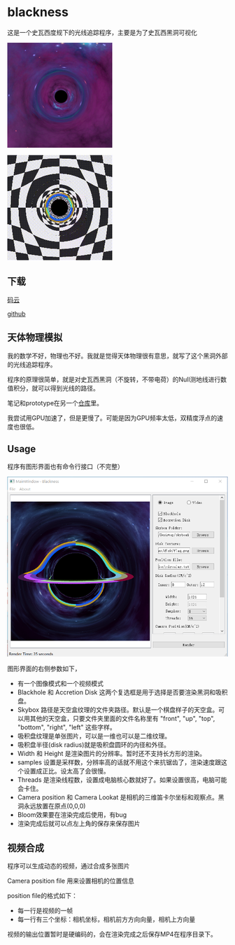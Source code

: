# blackness

这是一个史瓦西度规下的光线追踪程序，主要是为了史瓦西黑洞可视化

![No Accretion Disk](images/blackhole.png)

![Chessboard background](images/motion.gif)

## 下载
[码云]

[github]

## 天体物理模拟

我的数学不好，物理也不好。我就是觉得天体物理很有意思，就写了这个黑洞外部的光线追踪程序。

程序的原理很简单，就是对史瓦西黑洞（不旋转，不带电荷）的Null测地线进行数值积分，就可以得到光线的路径。

笔记和prototype在另一个[仓库]里。

我尝试用GPU加速了，但是更慢了。可能是因为GPU频率太低，双精度浮点的速度也很低。

## Usage

程序有图形界面也有命令行接口（不完整）

![Interface](images/interface.png)

图形界面的右侧参数如下，

- 有一个图像模式和一个视频模式
- Blackhole 和 Accretion Disk 这两个复选框是用于选择是否要渲染黑洞和吸积盘。
- Skybox 路径是天空盒纹理的文件夹路径。默认是一个棋盘样子的天空盒。可以用其他的天空盒，只要文件夹里面的文件名称里有 "front", "up", "top", "bottom", "right", "left" 这些字样。
- 吸积盘纹理是单张图片，可以是一维也可以是二维纹理。
- 吸积盘半径(disk radius)就是吸积盘圆环的内径和外径。
- Width 和 Height 是渲染图片的分辨率。暂时还不支持长方形的渲染。
- samples 设置是采样数，分辨率高的话就不用这个来抗锯齿了，渲染速度跟这个设置成正比。设太高了会很慢。
- Threads 是渲染线程数，设置成电脑核心数就好了。如果设置很高，电脑可能会卡住。
- Camera position 和 Camera Lookat 是相机的三维笛卡尔坐标和观察点。黑洞永远放置在原点(0,0,0)
- Bloom效果要在渲染完成后使用，有bug
- 渲染完成后就可以点左上角的保存来保存图片

## 视频合成

程序可以生成动态的视频，通过合成多张图片

Camera position file 用来设置相机的位置信息

position file的格式如下：

- 每一行是视频的一帧
- 每一行有三个坐标：相机坐标，相机前方方向向量，相机上方向量

视频的输出位置暂时是硬编码的，会在渲染完成之后保存MP4在程序目录下。

[github]:https://github.com/evopen/blackness/releases
[码云]:https://gitee.com/evopen/blackness/releases
[仓库]:https://github.com/evopen/gr